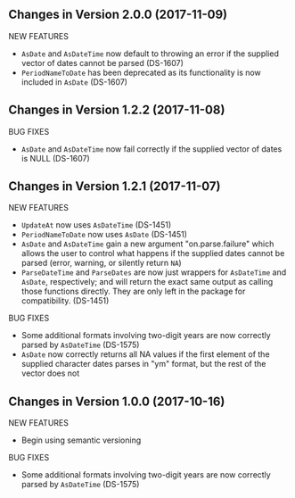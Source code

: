 Changes in Version 2.0.0 (2017-11-09)
--------------------------------------------------------

NEW FEATURES

* `AsDate` and `AsDateTime` now default to throwing an error
if the supplied vector of dates cannot be parsed (DS-1607)
* `PeriodNameToDate` has been deprecated as its functionality
is now included in `AsDate` (DS-1607)

Changes in Version 1.2.2 (2017-11-08)
--------------------------------------------------------

BUG FIXES

* `AsDate` and `AsDateTime` now fail correctly if the supplied vector
of dates is NULL (DS-1607)

Changes in Version 1.2.1 (2017-11-07)
--------------------------------------------------------

NEW FEATURES

* `UpdateAt` now uses `AsDateTime` (DS-1451)
* `PeriodNameToDate` now uses `AsDate` (DS-1451)
* `AsDate` and `AsDateTime` gain a new argument
"on.parse.failure" which allows the user to control what happens
if the supplied dates cannot be parsed (error, warning, or silently
return `NA`)
* `ParseDateTime` and `ParseDates` are now just wrappers
for `AsDateTime` and `AsDate`, respectively; and will return
the exact same output as calling those functions directly.  They
are only left in the package for compatibility. (DS-1451)

BUG FIXES

* Some additional formats involving two-digit years are
now correctly parsed by `AsDateTime` (DS-1575)
* `AsDate` now correctly returns all NA values if the first
element of the supplied character dates parses in "ym" format,
but the rest of the vector does not

Changes in Version 1.0.0 (2017-10-16)
--------------------------------------------------------

NEW FEATURES

* Begin using semantic versioning

BUG FIXES

* Some additional formats involving two-digit years are
now correctly parsed by `AsDateTime` (DS-1575)
